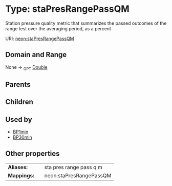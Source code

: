 
# Type: staPresRangePassQM


Station pressure quality metric that summarizes the passed outcomes of the range test over the averaging period, as a percent

URI: [neon:staPresRangePassQM](https://data.neonscience.org/staPresRangePassQM)


## Domain and Range

None ->  <sub>OPT</sub> [Double](types/Double.md)

## Parents


## Children


## Used by

 * [BP1min](BP1min.md)
 * [BP30min](BP30min.md)

## Other properties

|  |  |  |
| --- | --- | --- |
| **Aliases:** | | sta pres range pass q m |
| **Mappings:** | | neon:staPresRangePassQM |

